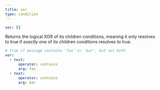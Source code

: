 ```yaml
---
title: xor
type: condition
---
```


```yaml
xor: []
```

Returns the logical XOR of its children conditions, meaning it only resolves to
true if _exactly_ one of its children conditions resolves to true.

``` yaml
# True if message contains 'foo' or 'bar', but not both
xor:
  - text:
      operator: contains
      arg: foo
  - text:
      operator: contains
      arg: bar
```

